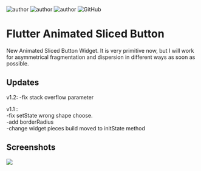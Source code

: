 ![author](https://img.shields.io/badge/AUTHOR-EMRE%20UTKU%20UYGUC-red)
![author](https://img.shields.io/badge/CONTACT-emreuyguc@gmail.com-yellowgreen)
![author](https://img.shields.io/badge/-FLUTTER-blue)
![GitHub](https://img.shields.io/github/license/emreuyguc/Flutter_animated_sliced_button)

# Flutter Animated Sliced Button

New Animated Sliced Button Widget.
It is very primitive now, but I will work for asymmetrical fragmentation and dispersion in different ways as soon as possible.

## Updates
v1.2:
    -fix stack overflow parameter

v1.1 :  
    -fix setState wrong shape choose.  
    -add borderRadius  
    -change widget pieces build moved to initState method

## Screenshots

![](https://i.ibb.co/1MgQQxY/ezgif-6-a2789b51f4b6.gif)

